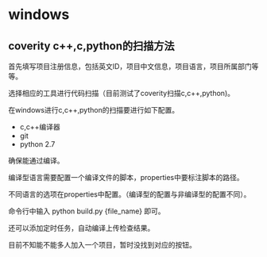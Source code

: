 # windows

## coverity c++,c,python的扫描方法

首先填写项目注册信息，包括英文ID，项目中文信息，项目语言，项目所属部门等等。

选择相应的工具进行代码扫描（目前测试了coverity扫描c,c++,python)。

在windows进行c,c++,python的扫描要进行如下配置。

* c,c++编译器
* git
* python 2.7

确保能通过编译。

编译型语言需要配置一个编译文件的脚本，properties中要标注脚本的路径。

不同语言的选项在properties中配置。（编译型的配置与非编译型的配置不同）。

命令行中输入
python build.py {file_name} 即可。

还可以添加定时任务，自动编译上传检查结果。

目前不知能不能多人加入一个项目，暂时没找到对应的按钮。